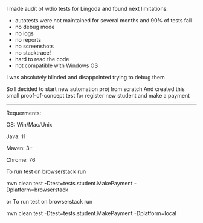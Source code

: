 I made audit of wdio tests for Lingoda and found next limitations:
- autotests were not maintained for several months and 90% of tests fail
- no debug mode
- no logs 
- no reports
- no screenshots
- no stacktrace!
- hard to read the code
- not compatible with Windows OS

I was absolutely blinded and disappointed trying to debug them

So I decided to start new automation proj from scratch
And created this small proof-of-concept test for register new student and make a payment

_______


Requerments:

OS: Win/Mac/Unix

Java: 11

Maven: 3+

Chrome: 76

To run test on browserstack run


mvn clean test -Dtest=tests.student.MakePayment -Dplatform=browserstack 

or To run test on browserstack run

mvn clean test -Dtest=tests.student.MakePayment -Dplatform=local